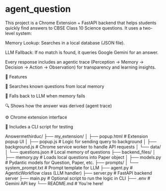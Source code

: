 # agent_question

This project is a Chrome Extension + FastAPI backend that helps students quickly find answers to CBSE Class 10 Science questions. It uses a two-level system:

Memory Lookup: Searches in a local database (JSON file).

LLM Fallback: If no match is found, it queries Google Gemini for an answer.

Every response includes an agentic trace (Perception → Memory → Decision → Action → Observation) for transparency and learning insights.

🔧 Features

🧠 Searches known questions from local memory

🤖 Falls back to LLM when memory fails

🔍 Shows how the answer was derived (agent trace)

⚙️ Chrome extension interface

🧪 Includes a CLI script for testing

Answermethirduc/
├── my_extension/
│   ├── popup.html            # Extension popup UI
│   ├── popup.js              # Logic for sending query to background
│   ├── background.js         # Chrome service worker to handle API requests
│   └── data/
│       └── questions.json    # Local memory of questions
├── backend_files/
│   ├── memory.py             # Loads local questions into Paper object
│   ├── models.py             # Pydantic models for Question, Paper, etc.
├── prompts/
│   └── system_prompt.txt     # Prompt template for LLM
├── agent.py                  # AgenticWorkflow class (LLM handler)
├── server.py                 # FastAPI backend server
├── main.py                   # Optional script to run the logic in CLI
├── .env                      # Gemini API key
└── README.md                 # You're here!
